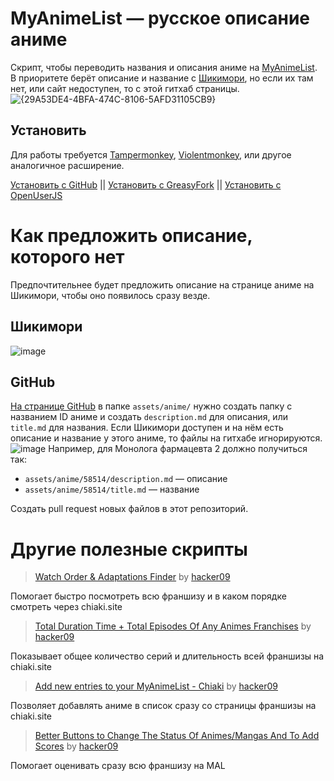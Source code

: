 # MyAnimeList — русское описание аниме
Скрипт, чтобы переводить названия и описания аниме на [MyAnimeList](https://myanimelist.net/). В приоритете берёт описание и название с [Шикимори](https://shikimori.one/), но если их там нет, или сайт недоступен, то с этой гитхаб страницы.
![{29A53DE4-4BFA-474C-8106-5AFD31105CB9}](https://github.com/user-attachments/assets/4f9398f1-dfb4-4728-882c-2fe67ffa629f)

## Установить
Для работы требуется [Tampermonkey](https://www.tampermonkey.net/), [Violentmonkey](https://violentmonkey.github.io/), или другое аналогичное расширение.

[Установить с GitHub](https://raw.githubusercontent.com/njko39/MAL-RU-Enhancements/refs/heads/main/MAL-RU-Enhancements.js) || [Установить с GreasyFork](https://greasyfork.org/en/scripts/527433-myanimelist-%D1%80%D1%83%D1%81%D1%81%D0%BA%D0%BE%D0%B5-%D0%BE%D0%BF%D0%B8%D1%81%D0%B0%D0%BD%D0%B8%D0%B5-%D0%B0%D0%BD%D0%B8%D0%BC%D0%B5) || [Установить с OpenUserJS](https://openuserjs.org/scripts/mwehehe/MyAnimeList(MAL)_%E2%80%94_%D1%80%D1%83%D1%81%D1%81%D0%BA%D0%BE%D0%B5_%D0%BE%D0%BF%D0%B8%D1%81%D0%B0%D0%BD%D0%B8%D0%B5_%D0%B0%D0%BD%D0%B8%D0%BC%D0%B5)
# Как предложить описание, которого нет
Предпочтительнее будет предложить описание на странице аниме на Шикимори, чтобы оно появилось сразу везде.

## Шикимори
![image](https://github.com/user-attachments/assets/4da757bb-840a-4002-afbc-5df358269006)

## GitHub
[На странице GitHub](https://github.com/njko39/MAL-RU-Enhancements) в папке `assets/anime/` нужно создать папку с названием ID аниме и создать `description.md` для описания, или `title.md` для названия. Если Шикимори доступен и на нём есть описание и название у этого аниме, то файлы на гитхабе игнорируются.
![image](https://github.com/user-attachments/assets/e4a4f61d-e6ff-484e-990e-1526282d05c8)
Например, для Монолога фармацевта 2 должно получиться так:
- `assets/anime/58514/description.md` — описание
- `assets/anime/58514/title.md` — название

Создать pull request новых файлов в этот репозиторий.

# Другие полезные скрипты
> [Watch Order & Adaptations Finder](https://greasyfork.org/en/scripts/407727-watch-order-adaptations-finder) by [hacker09](https://greasyfork.org/en/users/670188-hacker09)

Помогает быстро посмотреть всю франшизу и в каком порядке смотреть через chiaki.site

> [Total Duration Time + Total Episodes Of Any Animes Franchises](https://greasyfork.org/en/scripts/414627-total-duration-time-total-episodes-of-any-animes-franchises) by [hacker09](https://greasyfork.org/en/users/670188-hacker09)

Показывает общее количество серий и длительность всей франшизы на chiaki.site

> [Add new entries to your MyAnimeList - Chiaki](https://greasyfork.org/en/scripts/437782-add-new-entries-to-your-myanimelist-chiaki) by [hacker09](https://greasyfork.org/en/users/670188-hacker09)

Позволяет добавлять аниме в список сразу со страницы франшизы на chiaki.site

> [Better Buttons to Change The Status Of Animes/Mangas And To Add Scores](https://greasyfork.org/en/scripts/408439-better-buttons-to-change-the-status-of-animes-mangas-and-to-add-scores) by [hacker09](https://greasyfork.org/en/users/670188-hacker09)

Помогает оценивать сразу всю франшизу на MAL

